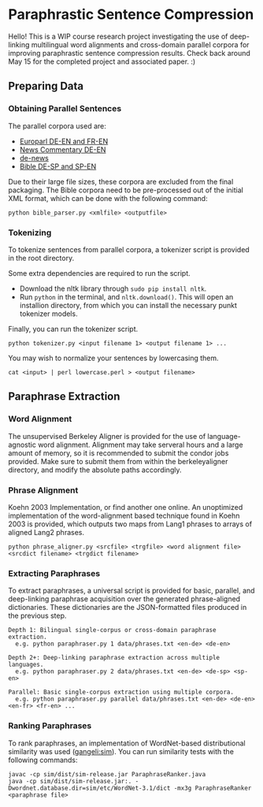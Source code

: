 Paraphrastic Sentence Compression
==================================

Hello! This is a WIP course research project investigating the use of deep-linking multilingual word alignments and cross-domain parallel corpora for improving paraphrastic sentence compression results. Check back around May 15 for the completed project and associated paper. :)

## Preparing Data

### Obtaining Parallel Sentences
The parallel corpora used are:
* [Europarl DE-EN and FR-EN](http://www.statmt.org/europarl/)
* [News Commentary DE-EN](http://www.statmt.org/wmt13/translation-task.html#download)
* [de-news](http://homepages.inf.ed.ac.uk/pkoehn/publications/de-news/)
* [Bible DE-SP and SP-EN](http://homepages.inf.ed.ac.uk/s0787820/bible/)

Due to their large file sizes, these corpora are excluded from the final packaging. The Bible corpora need to be pre-processed out of the initial XML format, which can be done with the following command:

```
python bible_parser.py <xmlfile> <outputfile>
```

### Tokenizing

To tokenize sentences from parallel corpora, a tokenizer script is provided in the root directory. 

Some extra dependencies are required to run the script.
* Download the nltk library through `sudo pip install nltk`.
* Run `python` in the terminal, and `nltk.download()`. This will open an installion directory, from which you can install the necessary punkt tokenizer models.

Finally, you can run the tokenizer script.

```
python tokenizer.py <input filename 1> <output filename 1> ...
```

You may wish to normalize your sentences by lowercasing them.

```
cat <input> | perl lowercase.perl > <output filename>
```

## Paraphrase Extraction

### Word Alignment

The unsupervised Berkeley Aligner is provided for the use of language-agnostic word alignment. Alignment may take serveral hours and a large amount of memory, so it is recommended to submit the condor jobs provided. Make sure to submit them from within the berkeleyaligner directory, and modify the absolute paths accordingly.

### Phrase Alignment

Koehn 2003 Implementation, or find another one online. An unoptimized implementation of the word-alignment based technique found in Koehn 2003 is provided, which outputs two maps from Lang1 phrases to arrays of aligned Lang2 phrases.

```
python phrase_aligner.py <srcfile> <trgfile> <word alignment file> <srcdict filename> <trgdict filename>
```

### Extracting Paraphrases

To extract paraphrases, a universal script is provided for basic, parallel, and deep-linking paraphrase acquisition over the generated phrase-aligned dictionaries. These dictionaries are the JSON-formatted files produced in the previous step.

```
Depth 1: Bilingual single-corpus or cross-domain paraphrase extraction.
  e.g. python paraphraser.py 1 data/phrases.txt <en-de> <de-en>

Depth 2+: Deep-linking paraphrase extraction across multiple languages.
  e.g. python paraphraser.py 2 data/phrases.txt <en-de> <de-sp> <sp-en>

Parallel: Basic single-corpus extraction using multiple corpora.
  e.g. python paraphraser.py parallel data/phrases.txt <en-de> <de-en> <en-fr> <fr-en> ...
```

### Ranking Paraphrases

To rank paraphrases, an implementation of WordNet-based distributional similarity was used ([gangeli:sim](https://github.com/gangeli/sim)). You can run similarity tests with the following commands:

```
javac -cp sim/dist/sim-release.jar ParaphraseRanker.java
java -cp sim/dist/sim-release.jar:. -Dwordnet.database.dir=sim/etc/WordNet-3.1/dict -mx3g ParaphraseRanker <paraphrase file>
```